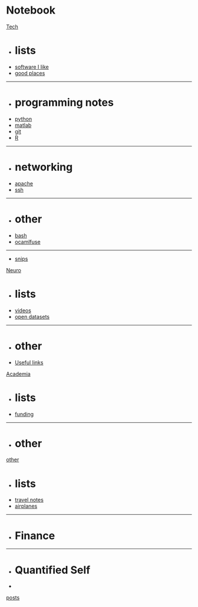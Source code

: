 # Notebook

[Tech]()
 
  * # lists
  * [software I like](pages/tech/software.md)
  * [good places](pages/tech/softwarePlaces.md)
  - - - -
  * # programming notes
  * [python](pages/tech/python.md)
  * [matlab](pages/tech/matlab.md)
  * [git](pages/tech/git.md)
  * [R](pages/tech/r.md)
  - - - -
  * # networking
  * [apache](pages/tech/apache.md)
  * [ssh](pages/tech/ssh.md)
  - - - - 
  * # other
  * [bash](pages/tech/bash.md)
  * [ocamlfuse](pages/tech/ocamlfuse.md)
  - - - -
  * [snips](https://gist.github.com/kwcooper)

[Neuro]()
  
  * # lists
  * [videos](pages/neuro/neurovideos.md)
  * [open datasets](pages/neuro/neurodata.md)
  - - - -
  * # other
  * [Useful links](pages/neuro/usefullinks.md)


[Academia]()

  * # lists
  * [funding](pages/academ/funds.md)
  - - - -
  * # other

  
[other]()
  
  * # lists
  * [travel notes](pages/travelnotes.md)
  * [airplanes]()
  - - - -
  * # Finance
  _ _ _ _
  * # Quantified Self
  * 

[posts](https://kwcooper.github.io/posts/)
